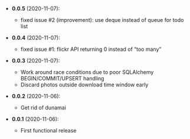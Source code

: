 - **0.0.5** (2020-11-07):
    - fixed issue #2 (improvement): use deque instead of queue for todo list

- **0.0.4** (2020-11-07):
    - fixed issue #1: flickr API returning 0 instead of “too many”

- **0.0.3** (2020-11-07):
    - Work around race conditions due to poor SQLAlchemy BEGIN/COMMIT/UPSERT handling
    - Discard photos outside download time window early

- **0.0.2** (2020-11-06):
    - Get rid of dunamai

- **0.0.1** (2020-11-06):
    - First functional release
